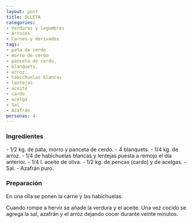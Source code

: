 ```yaml
---
layout: post
title: OLLETA
categories:
- Verduras y legumbres
- Arroces
- Carnes y derivados
tags:
- pata de cerdo
- morro de cerdo
- panceta de cerdo.
- blanquets.
- arroz.
- habichuelas blancas
- lentejas
- aceite
- cardo
- acelga
- Sal
- Azafrán
personas: 4 
---
```

<h3>Ingredientes</h3>
- 1/2 kg. de pata, morro y panceta de cerdo.
- 4 blanquets.
- 1/4 kg. de arroz.
- 1/4 de habichuelas blancas y lentejas puesta a remojo el día anterior.
- 1/4 l. aceite de oliva.
- 1/2 kg. de pencas (cardo) y de acelgas.
- Sal.
- Azafrán puro.

<h3>Preparación</h3>
En una olla se ponen la carne y las habichuelas.

Cuando rompe a hervir se añade la verdura y el aceite. Una vez cocido se agrega la sal, azafrán y el arroz dejando cocer durante veinte minutos.